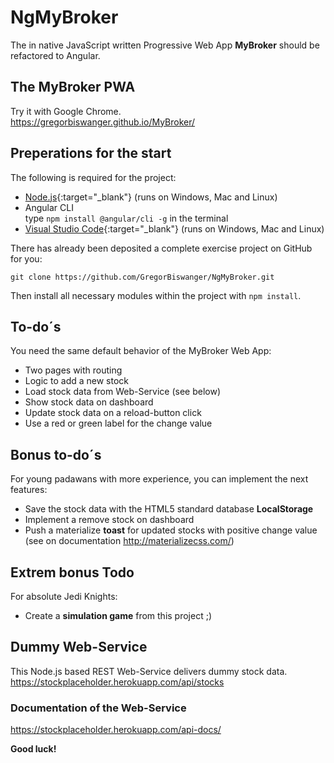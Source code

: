 # NgMyBroker

The in native JavaScript written Progressive Web App **MyBroker** should be refactored to Angular.

## The MyBroker PWA
Try it with Google Chrome.  
https://gregorbiswanger.github.io/MyBroker/

## Preperations for the start
The following is required for the project:    
- [Node.js](http://www.nodejs.org "www.nodejs.org"){:target="_blank"} (runs on Windows, Mac and Linux)  
- Angular CLI  
  type `npm install @angular/cli -g` in the terminal   
- [Visual Studio Code](http://code.visualstudio.com "http://code.visualstudio.com"){:target="_blank"} (runs on Windows, Mac and Linux)  
  
There has already been deposited a complete exercise project on GitHub for you:    
  
`git clone https://github.com/GregorBiswanger/NgMyBroker.git`  

Then install all necessary modules within the project with `npm install`.  

## To-do´s
You need the same default behavior of the MyBroker Web App:
- Two pages with routing
- Logic to add a new stock
- Load stock data from Web-Service (see below)
- Show stock data on dashboard
- Update stock data on a reload-button click
- Use a red or green label for the change value
  
## Bonus to-do´s
For young padawans with more experience, you can implement the next features:
- Save the stock data with the HTML5 standard database **LocalStorage**
- Implement a remove stock on dashboard
- Push a materialize **toast** for updated stocks with positive change value (see on documentation http://materializecss.com/)

## Extrem bonus Todo
For absolute Jedi Knights:
- Create a **simulation game** from this project ;)

## Dummy Web-Service
This Node.js based REST Web-Service delivers dummy stock data.  
https://stockplaceholder.herokuapp.com/api/stocks
  
### Documentation of the Web-Service
https://stockplaceholder.herokuapp.com/api-docs/

**Good luck!**